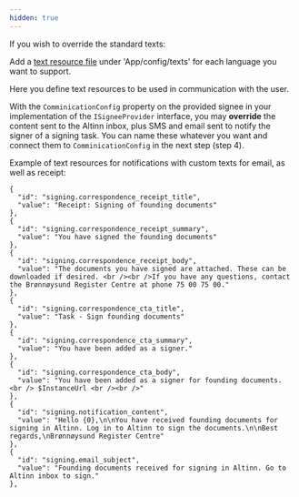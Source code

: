 ```yaml
---
hidden: true
---
```


If you wish to override the standard texts:

Add a [text resource file](/altinn-studio/reference/ux/texts/) under 'App/config/texts' for each language you want to support.

Here you define text resources to be used in communication with the user.

With the `ComminicationConfig` property on the provided signee in your implementation of the `ISigneeProvider` interface, 
you may **override** the content sent to the Altinn inbox, plus SMS and email sent to notify the signer of a signing task.
You can name these whatever you want and connect them to `ComminicationConfig` in the next step (step 4).

Example of text resources for notifications with custom texts for email, as well as receipt:

```
{
  "id": "signing.correspondence_receipt_title",
  "value": "Receipt: Signing of founding documents"
},
{
  "id": "signing.correspondence_receipt_summary",
  "value": "You have signed the founding documents"
},
{
  "id": "signing.correspondence_receipt_body",
  "value": "The documents you have signed are attached. These can be downloaded if desired. <br /><br />If you have any questions, contact the Brønnøysund Register Centre at phone 75 00 75 00."
},
{
  "id": "signing.correspondence_cta_title",
  "value": "Task - Sign founding documents"
},
{
  "id": "signing.correspondence_cta_summary",
  "value": "You have been added as a signer."
},
{
  "id": "signing.correspondence_cta_body",
  "value": "You have been added as a signer for founding documents. <br /> $InstanceUrl <br /><br />"
},
{
  "id": "signing.notification_content",
  "value": "Hello {0},\n\nYou have received founding documents for signing in Altinn. Log in to Altinn to sign the documents.\n\nBest regards,\nBrønnøysund Register Centre"
},
{
  "id": "signing.email_subject",
  "value": "Founding documents received for signing in Altinn. Go to Altinn inbox to sign."
},
```
